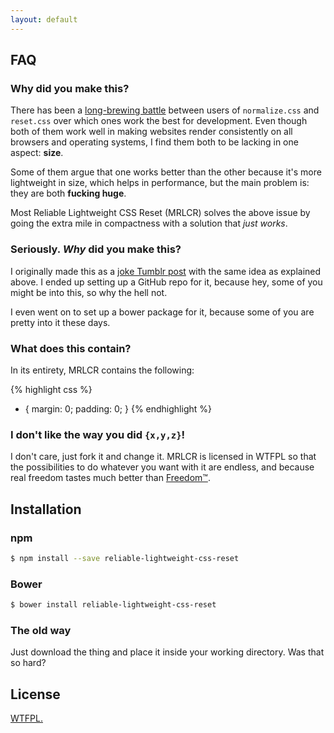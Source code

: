 ```yaml
---
layout: default
---
```


## FAQ

### Why did you make this?

There has been a [long-brewing battle](http://stackoverflow.com/questions/6887336/what-is-the-difference-between-normalize-css-and-reset-css) between users of `normalize.css` and `reset.css` over which ones work the best for development. Even though both of them work well in making websites render consistently on all browsers and operating systems, I find them both to be lacking in one aspect: **size**.

Some of them argue that one works better than the other because it's more lightweight in size, which helps in performance, but the main problem is: they are both **fucking huge**.

Most Reliable Lightweight CSS Reset (MRLCR) solves the above issue by going the extra mile in compactness with a solution that *just works*.

### Seriously. *Why* did you make this?

I originally made this as a [joke Tumblr post](http://resir014.tumblr.com/post/91331438337) with the same idea as explained above. I ended up setting up a GitHub repo for it, because hey, some of you might be into this, so why the hell not.

I even went on to set up a bower package for it, because some of you are pretty into it these days.

### What does this contain?

In its entirety, MRLCR contains the following:

{% highlight css %}
* {
  margin: 0;
  padding: 0;
}
{% endhighlight %}

### I don't like the way you did `{x,y,z}`!

I don't care, just fork it and change it. MRLCR is licensed in WTFPL so that the possibilities to do whatever you want with it are endless, and because real freedom tastes much better than [Freedom™](https://www.gnu.org/licenses/gpl-3.0.en.html).

## Installation

### npm

```sh
$ npm install --save reliable-lightweight-css-reset
```

### Bower

```sh
$ bower install reliable-lightweight-css-reset
```

### The old way

Just download the thing and place it inside your working directory. Was that so hard?

## License

[WTFPL.](https://github.com/resir014/Reliable-Lightweight-CSS-Reset/blob/master/LICENSE)
